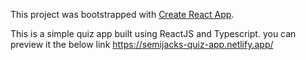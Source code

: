This project was bootstrapped with [Create React App](https://github.com/facebook/create-react-app).

This is a simple quiz app built using ReactJS and Typescript. you can preview it the below link
https://semijacks-quiz-app.netlify.app/
